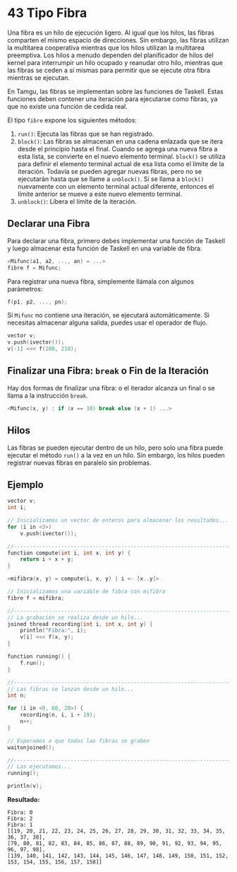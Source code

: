# 43 Tipo Fibra

Una fibra es un hilo de ejecución ligero. Al igual que los hilos, las fibras comparten el mismo espacio de direcciones. Sin embargo, las fibras utilizan la multitarea cooperativa mientras que los hilos utilizan la multitarea preemptiva. Los hilos a menudo dependen del planificador de hilos del kernel para interrumpir un hilo ocupado y reanudar otro hilo, mientras que las fibras se ceden a sí mismas para permitir que se ejecute otra fibra mientras se ejecutan.

En Tamgu, las fibras se implementan sobre las funciones de Taskell. Estas funciones deben contener una iteración para ejecutarse como fibras, ya que no existe una función de cedida real.

El tipo `fibre` expone los siguientes métodos:

1. `run()`: Ejecuta las fibras que se han registrado.
2. `block()`: Las fibras se almacenan en una cadena enlazada que se itera desde el principio hasta el final. Cuando se agrega una nueva fibra a esta lista, se convierte en el nuevo elemento terminal. `block()` se utiliza para definir el elemento terminal actual de esa lista como el límite de la iteración. Todavía se pueden agregar nuevas fibras, pero no se ejecutarán hasta que se llame a `unblock()`. Si se llama a `block()` nuevamente con un elemento terminal actual diferente, entonces el límite anterior se mueve a este nuevo elemento terminal.
3. `unblock()`: Libera el límite de la iteración.

## Declarar una Fibra

Para declarar una fibra, primero debes implementar una función de Taskell y luego almacenar esta función de Taskell en una variable de fibra.

```cpp
<Mifunc(a1, a2, ..., an) = ...>
fibre f = Mifunc;
```

Para registrar una nueva fibra, simplemente llámala con algunos parámetros:

```cpp
f(p1, p2, ..., pn);
```

Si `Mifunc` no contiene una iteración, se ejecutará automáticamente. Si necesitas almacenar alguna salida, puedes usar el operador de flujo.

```cpp
vector v;
v.push(ivector());
v[-1] <<< f(200, 210);
```

## Finalizar una Fibra: `break` o Fin de la Iteración

Hay dos formas de finalizar una fibra: o el iterador alcanza un final o se llama a la instrucción `break`.

```cpp
<Mifunc(x, y) : if (x == 10) break else (x + 1) ...>
```

## Hilos

Las fibras se pueden ejecutar dentro de un hilo, pero solo una fibra puede ejecutar el método `run()` a la vez en un hilo. Sin embargo, los hilos pueden registrar nuevas fibras en paralelo sin problemas.

## Ejemplo

```cpp
vector v;
int i;

// Inicializamos un vector de enteros para almacenar los resultados...
for (i in <3>)
    v.push(ivector());

//-----------------------------------------------------------------------
function compute(int i, int x, int y) {
    return i + x + y;
}

<mifibra(x, y) = compute(i, x, y) | i <- [x..y]>

// Inicializamos una variable de fibra con mifibra
fibre f = mifibra;

//-----------------------------------------------------------------------
// La grabación se realiza desde un hilo...
joined thread recording(int i, int x, int y) {
    println("Fibra:", i);
    v[i] <<< f(x, y);
}

function running() {
    f.run();
}

//-----------------------------------------------------------------------
// Las fibras se lanzan desde un hilo...
int n;

for (i in <0, 60, 20>) {
    recording(n, i, i + 19);
    n++;
}

// Esperamos a que todas las fibras se graben
waitonjoined();

//-----------------------------------------------------------------------
// Las ejecutamos...
running();

println(v);
```

**Resultado:**

```
Fibra: 0
Fibra: 2
Fibra: 1
[[19, 20, 21, 22, 23, 24, 25, 26, 27, 28, 29, 30, 31, 32, 33, 34, 35, 36, 37, 38],
[79, 80, 81, 82, 83, 84, 85, 86, 87, 88, 89, 90, 91, 92, 93, 94, 95, 96, 97, 98],
[139, 140, 141, 142, 143, 144, 145, 146, 147, 148, 149, 150, 151, 152, 153, 154, 155, 156, 157, 158]]
```